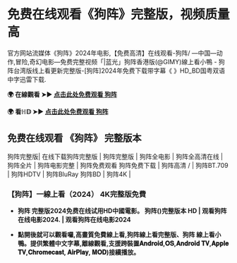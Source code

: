 # 免费在线观看《狗阵》完整版，视频质量高

官方网站流媒体《狗阵》2024年电影,【免费高清】在线观看-狗阵/ —中国—动作,冒险,奇幻电影—免费完整视频「|蓝光」狗阵香港版(@GIMY)線上看小鴨 - 狗阵台湾版线上看更新完整版-[狗阵]2024年免费下载带字幕《 》HD_BD国粤双语中字迅雷下载.

**🌍 在線觀看 ➤► [点击此处免费观看 狗阵](https://lencia-jere-enmi.github.io/mumbuls/zh-blackdog.html)**

**🌍 看ℍ𝔻 ➤► [点击此处免费观看 狗阵](https://lencia-jere-enmi.github.io/mumbuls/zh-blackdog.html)**

## 免费在线观看 《狗阵》 完整版本
狗阵完整版| 在线下载狗阵完整版 | 狗阵完整版 | 狗阵全电影 | 狗阵全高清在线 | 狗阵全片 | 狗阵电影完整 | 狗阵免费观看 狗阵免费下载 | 狗阵高清 / | 狗阵BT.709 | 狗阵HDTV | 狗阵BluRay 狗阵BD | 狗阵4K |

### 【狗阵】一線上看（2024） 4K完整版免費

- **狗阵 完整版2024免费在线试用HD中國電影。 狗阵()完整版本 HD | 观看狗阵在线电影2024. | 观看狗阵在线电影2024**

- **點開後就可以觀看囉,高畫質免費線上看,狗阵線上看完整版、狗阵 線上看小鴨。提供繁體中文字幕,離線觀看,支援跨裝置𝐀𝐧𝐝𝐫𝐨𝐢𝐝,𝐎𝐒,𝐀𝐧𝐝𝐫𝐨𝐢𝐝 𝐓𝐕,𝐀𝐩𝐩𝐥𝐞 𝐓𝐕,𝐂𝐡𝐫𝐨𝐦𝐞𝐜𝐚𝐬𝐭, 𝐀𝐢𝐫𝐏𝐥𝐚𝐲, 𝐌𝐎𝐃)接續播放。**
